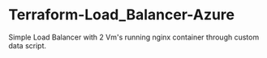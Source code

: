 # Terraform-Load_Balancer-Azure

Simple Load Balancer with 2 Vm's running nginx container through custom data script.
